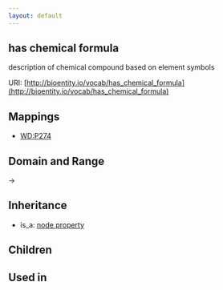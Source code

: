 ```yaml
---
layout: default
---
```


## has chemical formula


description of chemical compound based on element symbols

URI: [http://bioentity.io/vocab/has_chemical_formula](http://bioentity.io/vocab/has_chemical_formula)
## Mappings

 * [WD:P274](http://purl.obolibrary.org/obo/WD_P274)

## Domain and Range

 -> 

## Inheritance

 *  is_a: [node property](node_property.html)

## Children


## Used in


